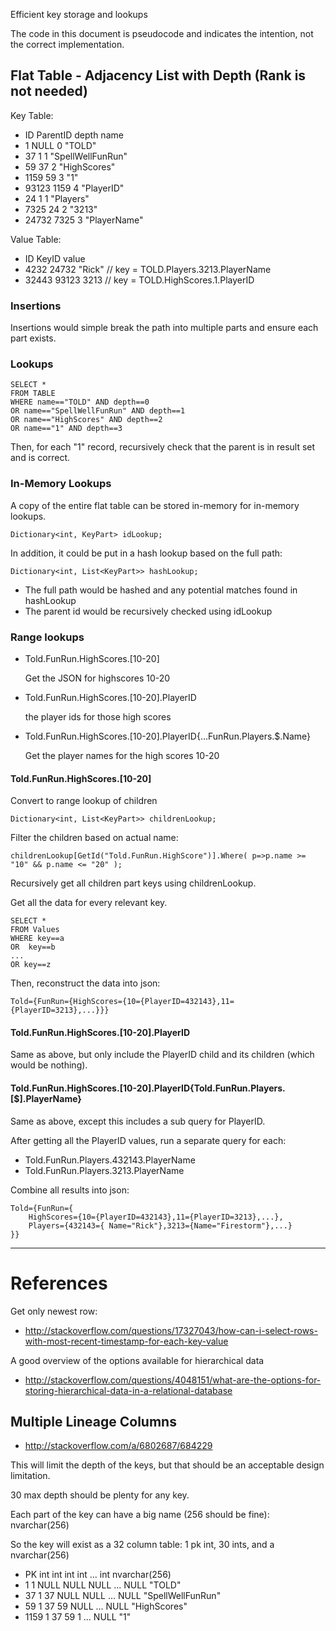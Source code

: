 Efficient key storage and lookups

The code in this document is pseudocode and indicates the intention, not the correct implementation.


## Flat Table - Adjacency List with Depth (Rank is not needed)

Key Table:

- ID	ParentID	depth	name
- 1		NULL		0		"TOLD"
- 37	1			1		"SpellWellFunRun"
- 59	37			2		"HighScores"
- 1159	59			3		"1"
- 93123	1159		4		"PlayerID"
- 24	1			1		"Players"
- 7325	24			2		"3213"	
- 24732	7325		3		"PlayerName"	

Value Table:

- ID	KeyID	value
- 4232	24732	"Rick" 	// key = TOLD.Players.3213.PlayerName
- 32443	93123	3213 	// key = TOLD.HighScores.1.PlayerID
	

### Insertions

Insertions would simple break the path into multiple parts and ensure each part exists.

### Lookups

	SELECT *
	FROM TABLE
	WHERE name=="TOLD" AND depth==0
	OR name=="SpellWellFunRun" AND depth==1
	OR name=="HighScores" AND depth==2
	OR name=="1" AND depth==3

Then, for each "1" record, recursively check that the parent is in result set and is correct.

### In-Memory Lookups

A copy of the entire flat table can be stored in-memory for in-memory lookups. 

	Dictionary<int, KeyPart> idLookup;

In addition, it could be put in a hash lookup based on the full path:

	Dictionary<int, List<KeyPart>> hashLookup;

- The full path would be hashed and any potential matches found in hashLookup
- The parent id would be recursively checked using idLookup

### Range lookups


- Told.FunRun.HighScores.[10-20] 
	
	Get the JSON for highscores 10-20

- Told.FunRun.HighScores.[10-20].PlayerID

	the player ids for those high scores

- Told.FunRun.HighScores.[10-20].PlayerID{...FunRun.Players.$.Name}

	Get the player names for the high scores 10-20

#### Told.FunRun.HighScores.[10-20]

Convert to range lookup of children

	Dictionary<int, List<KeyPart>> childrenLookup;

Filter the children based on actual name:

	childrenLookup[GetId("Told.FunRun.HighScore")].Where( p=>p.name >= "10" && p.name <= "20" );

Recursively get all children part keys using childrenLookup.

Get all the data for every relevant key.

	SELECT *
	FROM Values
	WHERE key==a
	OR	key==b
	...
	OR key==z

Then, reconstruct the data into json:

	Told={FunRun={HighScores={10={PlayerID=432143},11={PlayerID=3213},...}}}


#### Told.FunRun.HighScores.[10-20].PlayerID

Same as above, but only include the PlayerID child and its children (which would be nothing).

#### Told.FunRun.HighScores.[10-20].PlayerID{Told.FunRun.Players.[$].PlayerName}

Same as above, except this includes a sub query for PlayerID.

After getting all the PlayerID values, run a separate query for each:

- Told.FunRun.Players.432143.PlayerName
- Told.FunRun.Players.3213.PlayerName

Combine all results into json:

	Told={FunRun={
		HighScores={10={PlayerID=432143},11={PlayerID=3213},...},
		Players={432143={ Name="Rick"},3213={Name="Firestorm"},...}
	}}



---

# References

Get only newest row:

- http://stackoverflow.com/questions/17327043/how-can-i-select-rows-with-most-recent-timestamp-for-each-key-value

A good overview of the options available for hierarchical data

- http://stackoverflow.com/questions/4048151/what-are-the-options-for-storing-hierarchical-data-in-a-relational-database

## Multiple Lineage Columns

- http://stackoverflow.com/a/6802687/684229

This will limit the depth of the keys, but that should be an acceptable design limitation.

30 max depth should be plenty for any key.

Each part of the key can have a big name (256 should be fine): nvarchar(256)


So the key will exist as a 32 column table: 1 pk int, 30 ints, and a nvarchar(256)

- PK	int	int		int		int		...	int		nvarchar(256)
- 1		1	NULL	NULL	NULL	...	NULL	"TOLD"
- 37	1 	37 		NULL	NULL	...	NULL	"SpellWellFunRun"
- 59	1 	37 		59		NULL	...	NULL	"HighScores"
- 1159	1 	37 		59		1		...	NULL	"1"

